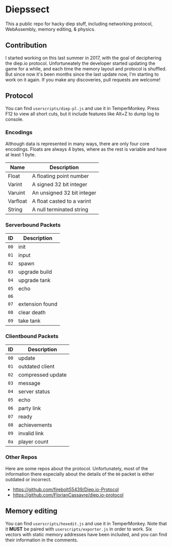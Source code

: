 # Diepssect

This a public repo for hacky diep stuff, including networking protocol, WebAssembly, memory editing, & physics.

## Contribution

I started working on this last summer in 2017, with the goal of deciphering the diep.io protocol. Unfortuneately the developer started updating the game for a while, and each time the memory layout and protocol is shuffled. But since now it's been months since the last update now, I'm starting to work on it again. If you make any discoveries, pull requests are welcome!

## Protocol

You can find `userscripts/diep-pl.js` and use it in TemperMonkey. Press F12 to view all short cuts, but it include features like Alt+Z to dump log to console.

### Encodings

Although data is represented in many ways, there are only four core encodings. Floats are always 4 bytes, where as the rest is variable and have at least 1 byte.

|   Name   |        Description         |
|----------|----------------------------|
| Float    | A floating point number    |
| Varint   | A signed 32 bit integer    |
| Varuint  | An unsigned 32 bit integer |
| Varfloat | A float casted to a varint |
| String   | A null terminated string   |

### Serverbound Packets
|  ID  |   Description   |
|------|-----------------|
| `00` | init            |
| `01` | input           |
| `02` | spawn           |
| `03` | upgrade build   |
| `04` | upgrade tank    |
| `05` | echo            |
| `06` |                 |
| `07` | extension found |
| `08` | clear death     |
| `09` | take tank       |

### Clientbound Packets
|  ID  |    Description    |
|------|-------------------|
| `00` | update            |
| `01` | outdated client   |
| `02` | compressed update |
| `03` | message           |
| `04` | server status     |
| `05` | echo              |
| `06` | party link        |
| `07` | ready             |
| `08` | achievements      |
| `09` | invalid link      |
| `0a` | player count      |

### Other Repos

Here are some repos about the protocol. Unfortunately, most of the information there especially about the details of the `00` packet is either outdated or incorrect.
- https://github.com/firebolt55439/Diep.io-Protocol
- https://github.com/FlorianCassayre/diep.io-protocol

## Memory editing

You can find `userscripts/hexedit.js` and use it in TemperMonkey. Note that it **MUST** be paired with `userscripts/exporter.js` in order to work. Six vectors with static memory addresses have been included, and you can find their information in the comments.
